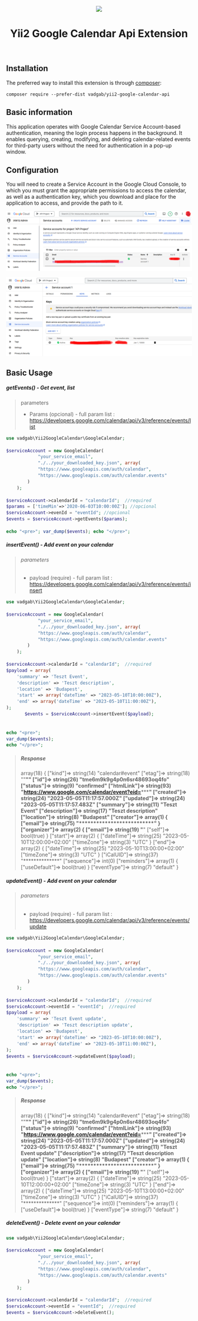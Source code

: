 <p align="center">
    <a href="https://github.com/yiisoft" target="_blank">
        <img src="https://avatars0.githubusercontent.com/u/993323" height="100px">
    </a>
    <h1 align="center">Yii2 Google Calendar Api Extension</h1>
    <br>
</p>




Installation
------------

The preferred way to install this extension is through [composer](http://getcomposer.org/download/):

```
composer require --prefer-dist vadgab/yii2-google-calendar-api
```

Basic information
-----------

This application operates with Google Calendar Service Account-based  authentication, meaning the login process happens in the background. It  enables querying, creating, modifying, and deleting calendar-related  events for third-party users without the need for authentication in a  pop-up window.

## Configuration

You will need to create a Service Account in the Google Cloud Console,  to which you must grant the appropriate permissions to access the calendar, as well as a authentication key, which you download and place  for the application to access, and provide the path to it.

![image-20230505121456420](./doc/images/image-20230505121456420.png)

![image-20230505121615217](./doc/images/image-20230505121615217.png)

## Basic Usage 

##### getEvents() - Get event, list

> parameters
>
> - Params (opcional) - full param list : https://developers.google.com/calendar/api/v3/reference/events/list
>
>   

```php
use vadgab\Yii2GoogleCalendar\GoogleCalendar;

$serviceAccount = new GoogleCalendar(
            "your_service_email", 
            "./../your_downloaded_key.json", array(
            "https://www.googleapis.com/auth/calendar",
            "https://www.googleapis.com/auth/calendar.events"
        )
    );        

$serviceAccount->calendarId = "calendarId";  //required
$params = ['timeMin'=>'2020-06-03T10:00:00Z']; //opcional
$serviceAccount->evenId = "eventId"; //opcional
$events = $serviceAccount->getEvents($params);

echo "<pre>"; var_dump($events); echo "</pre>";
```

##### insertEvent() - Add event on your calendar

> ###### parameters
>
> - payload (require) - full param list : https://developers.google.com/calendar/api/v3/reference/events/insert
>
> 

```php
use vadgab\Yii2GoogleCalendar\GoogleCalendar;

$serviceAccount = new GoogleCalendar(
            "your_service_email", 
            "./../your_downloaded_key.json", array(
            "https://www.googleapis.com/auth/calendar",
            "https://www.googleapis.com/auth/calendar.events"
        )
    );        

$serviceAccount->calendarId = "calendarId";  //required
$payload = array(
    'summary' => 'Teszt Event',
    'description' => 'Teszt description',
    'location' => 'Budapest',
    'start' => array('dateTime' => "2023-05-10T10:00:00Z"),
    'end' => array('dateTime' => "2023-05-10T11:00:00Z"),
);
       $events = $serviceAccount->insertEvent($payload);


echo "<pre>";
var_dump($events);
echo "</pre>";

```

> ##### Response
>
> array(18) {
>   ["kind"]=>
>   string(14) "calendar#event"
>   ["etag"]=>
>   string(18) ""************""
>   ["id"]=>
>   string(26) "tme6m9k9g4p0n6sr48693oq4fo"
>   ["status"]=>
>   string(9) "confirmed"
>   ["htmlLink"]=>
>   string(93) "https://www.google.com/calendar/event?eid=*******************************"
>   ["created"]=>
>   string(24) "2023-05-05T11:17:57.000Z"
>   ["updated"]=>
>   string(24) "2023-05-05T11:17:57.483Z"
>   ["summary"]=>
>   string(11) "Teszt Event"
>   ["description"]=>
>   string(17) "Teszt description"
>   ["location"]=>
>   string(8) "Budapest"
>   ["creator"]=>
>   array(1) {
>     ["email"]=>
>     string(75) "**************************"
>   }
>   ["organizer"]=>
>   array(2) {
>     ["email"]=>
>     string(19) "****************"
>     ["self"]=>
>     bool(true)
>   }
>   ["start"]=>
>   array(2) {
>     ["dateTime"]=>
>     string(25) "2023-05-10T12:00:00+02:00"
>     ["timeZone"]=>
>     string(3) "UTC"
>   }
>   ["end"]=>
>   array(2) {
>     ["dateTime"]=>
>     string(25) "2023-05-10T13:00:00+02:00"
>     ["timeZone"]=>
>     string(3) "UTC"
>   }
>   ["iCalUID"]=>
>   string(37) "**************"
>   ["sequence"]=>
>   int(0)
>   ["reminders"]=>
>   array(1) {
>     ["useDefault"]=>
>     bool(true)
>   }
>   ["eventType"]=>
>   string(7) "default"
> }

##### updateEvent() - Add event on your calendar

> ###### parameters
>
> - payload (require) - full param list : https://developers.google.com/calendar/api/v3/reference/events/update
>
> 

```php
use vadgab\Yii2GoogleCalendar\GoogleCalendar;

$serviceAccount = new GoogleCalendar(
            "your_service_email", 
            "./../your_downloaded_key.json", array(
            "https://www.googleapis.com/auth/calendar",
            "https://www.googleapis.com/auth/calendar.events"
        )
    );        

$serviceAccount->calendarId = "calendarId";  //required
$serviceAccount->eventId = "eventId";  //required
$payload = array(
    'summary' => 'Teszt Event update',
    'description' => 'Teszt description update',
    'location' => 'Budapest',
    'start' => array('dateTime' => "2023-05-10T10:00:00Z"),
    'end' => array('dateTime' => "2023-05-10T11:00:00Z"),
);
$events = $serviceAccount->updateEvent($payload);


echo "<pre>";
var_dump($events);
echo "</pre>";

```

> ##### Response
>
> array(18) {
>   ["kind"]=>
>   string(14) "calendar#event"
>   ["etag"]=>
>   string(18) ""************""
>   ["id"]=>
>   string(26) "tme6m9k9g4p0n6sr48693oq4fo"
>   ["status"]=>
>   string(9) "confirmed"
>   ["htmlLink"]=>
>   string(93) "https://www.google.com/calendar/event?eid=*******************************"
>   ["created"]=>
>   string(24) "2023-05-05T11:17:57.000Z"
>   ["updated"]=>
>   string(24) "2023-05-05T11:17:57.483Z"
>   ["summary"]=>
>   string(11) "Teszt Event update"
>   ["description"]=>
>   string(17) "Teszt description update"
>   ["location"]=>
>   string(8) "Budapest"
>   ["creator"]=>
>   array(1) {
>     ["email"]=>
>     string(75) "**************************"
>   }
>   ["organizer"]=>
>   array(2) {
>     ["email"]=>
>     string(19) "****************"
>     ["self"]=>
>     bool(true)
>   }
>   ["start"]=>
>   array(2) {
>     ["dateTime"]=>
>     string(25) "2023-05-10T12:00:00+02:00"
>     ["timeZone"]=>
>     string(3) "UTC"
>   }
>   ["end"]=>
>   array(2) {
>     ["dateTime"]=>
>     string(25) "2023-05-10T13:00:00+02:00"
>     ["timeZone"]=>
>     string(3) "UTC"
>   }
>   ["iCalUID"]=>
>   string(37) "**************"
>   ["sequence"]=>
>   int(0)
>   ["reminders"]=>
>   array(1) {
>     ["useDefault"]=>
>     bool(true)
>   }
>   ["eventType"]=>
>   string(7) "default"
> }

##### deleteEvent() - Delete event on your calendar

```php
use vadgab\Yii2GoogleCalendar\GoogleCalendar;

$serviceAccount = new GoogleCalendar(
            "your_service_email", 
            "./../your_downloaded_key.json", array(
            "https://www.googleapis.com/auth/calendar",
            "https://www.googleapis.com/auth/calendar.events"
        )
    );        

$serviceAccount->calendarId = "calendarId";  //required
$serviceAccount->eventId = "eventId";  //required
$events = $serviceAccount->deleteEvent();


```

##### 
